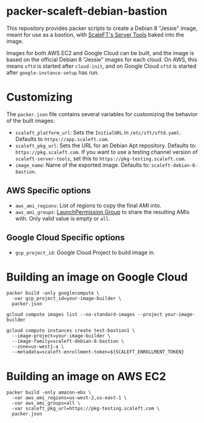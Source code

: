 # packer-scaleft-debian-bastion

This repository provides packer scripts to create a Debian 8 "Jessie" image, meant for use as a bastion, with [ScaleFT's Server Tools](https://www.scaleft.com/docs/sftd/) baked into the image.

Images for both AWS EC2 and Google Cloud can be built, and the image is based on the official Debian 8 "Jessie" images for each cloud.  On AWS, this means `sftd` is started after `cloud-init`, and on Google Cloud `sftd` is started after `google-instance-setup` has run.

# Customizing

The `packer.json` file contains several variables for customizing the behavior of the built images:

- `scaleft_platform_url`: Sets the `InitialURL` in `/etc/sft/sftd.yaml`. Defaults to `https://app.scaleft.com`. 
- `scaleft_pkg_url`: Sets the URL for an Debian Apt repository.  Defaults to: `https://pkg.scaleft.com`.  If you want to use a testing channel version of `scaleft-server-tools`, set this to `https://pkg-testing.scaleft.com`.
- `image_name`: Name of the exported image. Defaults to: `scaleft-debian-8-bastion`.

## AWS Specific options

- `aws_ami_regions`: List of regions to copy the final AMI into.
- `aws_ami_groups`: [LaunchPermission Group]((http://docs.aws.amazon.com/AWSEC2/latest/APIReference/API_LaunchPermission.html)) to share the resulting AMIs with.  Only valid value is empty or `all`.

## Google Cloud Specific options

- `gcp_project_id`: Google Cloud Project to build image in.

# Building an image on Google Cloud

```
packer build -only googlecompute \
  -var gcp_project_id=your-image-builder \
  packer.json

gcloud compute images list --no-standard-images --project your-image-builder

gcloud compute instances create test-bastion1 \
  --image-project=your-image-builder \
  --image-family=scaleft-debian-8-bastion \
  --zone=us-west1-a \
  --metadata=scaleft-enrollment-token=${SCALEFT_ENROLLMENT_TOKEN}
```


# Building an image on AWS EC2

```
packer build -only amazon-ebs \
  -var aws_ami_regions=us-west-2,us-east-1 \
  -var aws_ami_groups=all \
  -var scaleft_pkg_url=https://pkg-testing.scaleft.com \
  packer.json
```

